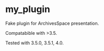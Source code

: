 # my_plugin
Fake plugin for ArchivesSpace presentation.

Compatabible with >3.5.

Tested with 3.5.0, 3.5.1, 4.0.
